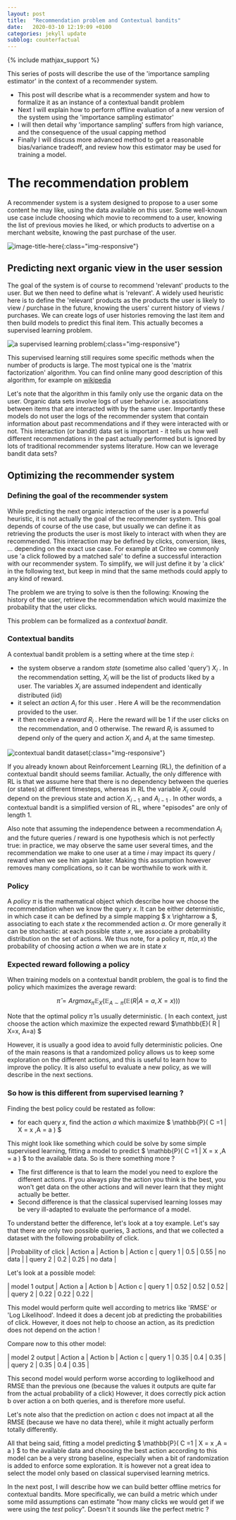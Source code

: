 ```yaml
---
layout: post
title:  "Recommendation problem and Contextual bandits"
date:   2020-03-10 12:19:09 +0100
categories: jekyll update
subblog: counterfactual
---
```

{% include mathjax_support %}

This series of posts will describe the use of the 'importance sampling estimator' in the context of a recommender system.
- This post will describe what is a recommender system and how to formalize it as an instance of a contextual bandit problem
- Next I will explain how to perform offline evaluation of a new version of the system using the 'importance sampling estimator'
- I will then detail why 'importance sampling' suffers from high variance, and the consequence of the usual capping method
- Finally I will discuss more advanced method to get a reasonable bias/variance tradeoff, and review how this estimator may be used for training a model.
 

# The recommendation problem

A recommender system is a system designed to propose to a user some content he may like, using the data available on this user.
Some well-known use case include choosing which movie to recommend to a user, knowing the list of previous movies he liked, or which products to advertise on a merchant website, knowing the past purchase of the user.

![image-title-here]({{site.repo_name}}/assets/images/reco_problem/reco.png){:class="img-responsive"}


## Predicting next organic view in the user session
 
The goal of the system is of course to recommend 'relevant' products to the user. But we then need to define what is 'relevant'.
A widely used heuristic here is to define the 'relevant' products as the products the user is likely to  view / purchase in the future, knowing the users' current history of views / purchases.  We can create logs of user histories removing the last item and then build models to predict this final item.  This actually becomes a supervised learning problem.

![a supervised learning problem]({{site.repo_name}}/assets/images/reco_problem/supervised_reco.jpg){:class="img-responsive"}

This supervised learning still requires some specific methods when the number of products is large. The most typical one is the 'matrix factorization' algorithm. You can find online many good description of this algorithm, for example on [wikipedia](https://en.wikipedia.org/wiki/Matrix_factorization_(recommender_systems))

Let's note that the algorithm in this family only use the organic data on the user.  Organic data sets involve logs of user behavior i.e. associations between items that are interacted with by the same user.  Importantly these models do not user the logs of the recommender system that contain information about past recommendations and if they were interacted with or not.  This interaction (or bandit) data set is important - it tells us how well different recommendations in the past actually performed but is ignored by lots of traditional recommender systems literature.  How can we leverage bandit data sets?

## Optimizing the recommender system

### Defining the goal of the recommender system

While predicting the next organic interaction of the user is a powerful heuristic, it is not actually the goal of the recommender system.
This goal depends of course of the use case, but usually we can define it as retrieving the products the user is most likely to interact with when they are recommended.
This interaction may be defined by clicks, conversion, likes, ... depending on the exact use case. For example at Criteo we commonly use 'a click followed by a matched sale' to define a successful interaction with our recommender system.
To simplify, we will just define it by 'a click' in the following text, but keep in mind that the same methods could apply to any kind of reward.

The problem we are trying to solve is then the following:
Knowing the history of the user, retrieve the recommendation which would maximize the probability that the user clicks.

This problem can be formalized as a _contextual bandit_. 

### Contextual bandits
<!--
I am more used to context than query..
-->
A contextual bandit problem is a setting where at the time step $i$:
- the system observe a random _state_ (sometime also called 'query') $X_i$ . In the recommendation setting, $X_i$ will be the list of products liked by a user. The variables $X_i$ are assumed independent and identically distributed (iid)
- it select an _action_ $A_i$ for this user . Here $A$ will be the recommendation provided to the user.
- it then receive a _reward_ $R_i$ . Here the reward will be $1$ if the user clicks on the recommendation, and $0$ otherwise. The reward $R_i$ is assumed to depend only of the query and action $X_i$ and $A_i$ at the same timestep.

![contextual bandit dataset]({{site.repo_name}}/assets/images/reco_problem/bandit_dataset.png){:class="img-responsive"}


If you already known about Reinforcement Learning (RL), the definition of a contextual bandit should seems familiar. Actually, the only difference with RL is that we assume here that there is no dependency between the queries (or states) at different timesteps, whereas in RL the variable $X_i$ could depend on the previous state and action $X_{i-1}$ and $A_{i-1}$ . In other words, a contextual bandit is a simplified version of RL, where "episodes" are only of length 1.

Also note that assuming the independence between a recommendation $A_i$ and the future queries / reward is one hypothesis which is not perfectly true: in practice, we may observe the same user several times, and the recommendation we make to one user at a time $i$ may impact its query / reward when we see him again later. Making this assumption however removes many complications, so it can be worthwhile to work with it.
<!--
I think this assumption is way safer for clicks than for sales..
-->
### Policy

A _policy_ $\pi$ is the mathematical object which describe how we choose the recommendation when we know the query $x$.
It can be either deterministic, in which case it can be defined by a simple mapping $ x \rightarrow a $, associating to each state $x$ the recommended action $a$.
Or more generally it can be stochastic: at each possible state $x$, we associate a probability distribution on the set of actions.
We thus note, for a policy $\pi$,  $\pi(a,x)$ the probability of choosing action $a$ when we are in state $x$


### Expected reward following a policy

When training models on a contextual bandit problem, the goal is to find the policy which maximizes the average reward:

$$\hat{\pi} = Argmax_{ \pi } \mathbb{E}_X ( \mathbb{E}_{ A \sim \pi } ( \mathbb{E}( R | A = a , X = x ))) $$

Note that the optimal policy $\hat{ \pi}$ is usually deterministic. ( In each context, just choose the action which maximize the expected reward $\mathbb{E}( R \| X=x,  A=a) $ <!-- please check my change -->

However, it is usually a good idea to avoid fully deterministic policies. One of the main reasons is that a randomized policy allows us to keep some exploration on the different actions, and this is useful to learn how to improve the policy. It is also useful to evaluate a new policy, as we will describe in the next sections.

<!--
^ this is a fairly subtle point..  I think we use policies because they are differentiable and to satisfy the IPS formula - but deterministic makes most sense to me.  issues around uncertainty either the notion of some kind of portfolio or explore exploit are separate..   I dont know how to do it better than you have.. but maybe we can discuss...
-->

### So how is this different from supervised learning ?

Finding the best policy could be restated as follow: 

- for each query $x$, find the action $a$ which maximize $ \mathbb{P}( C =1 \| X = x ,A = a ) $

This might look like something which could be solve by some simple supervised learning, fitting a model to predict $ \mathbb{P}( C =1 \| X = x ,A = a ) $ to the available data. So is there something more ?
- The first difference is that to learn the model you need to explore the different actions. If you always play the action you think is the best, you won't get data on the other actions and will never learn that they might actually be better.
- Second difference is that the classical supervised learning losses may be very ill-adapted to evaluate the performance of a model.

To understand better the difference, let's look at a toy example. 
Let's say that there are only two possible queries, 3 actions, and that we collected a dataset with the following probability of click.

| Probability of click   | Action a | Action b | Action c
| query 1 |   0.5   |    0.55   |    no data   | 
| query 2 |   0.2   |    0.25   |    no data   | 


Let's look at a possible model:

| model 1 output   | Action a | Action b | Action c
| query 1 |   0.52   |    0.52   |    0.52  | 
| query 2 |   0.22   |    0.22   |   0.22   | 

This model would perform quite well according to metrics like 'RMSE' or 'Log Likelihood'. Indeed it does a decent job at predicting the probabilities of click.
However, it does not help to choose an action, as its prediction does not depend on the action !
 
Compare now to this other model:

|	 model 2 output   | Action a | Action b | Action c
| query 1 |   0.35   |    0.4   |    0.35  | 
| query 2 |   0.35   |    0.4   |    0.35  | 

This second model would perform worse according to loglikelhood and RMSE than the previous one (because the values it outputs are quite far from the actual probability of a click)
However, it does correctly pick action b over action a on both queries, and is therefore more useful.

Let's note also that the prediction on action c does not impact at all the RMSE (because we have no data there), while it might actually perform totally differently.
  
  
All that being said, fitting a model predicting $ \mathbb{P}( C =1 \| X = x ,A = a ) $ to the available data and choosing the best action according to this model can be a very strong baseline, especially when a bit of randomization is added to enforce some exploration. It is however not a great idea to select the model only based on classical supervised learning metrics.

In the next post, I will describe how we can build better offline metrics for contextual bandits. More specifically, we can build a metric which under some mild assumptions can estimate "how many clicks we would get if we were using the _test_ policy". Doesn't it sounds like the perfect metric ? 

